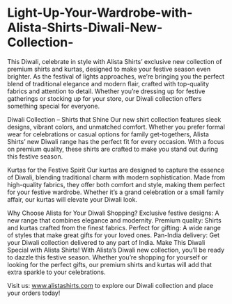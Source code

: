 # Light-Up-Your-Wardrobe-with-Alista-Shirts-Diwali-New-Collection-
This Diwali, celebrate in style with Alista Shirts’ exclusive new collection of premium shirts and kurtas, designed to make your festive season even brighter. As the festival of lights approaches, we’re bringing you the perfect blend of traditional elegance and modern flair, crafted with top-quality fabrics and attention to detail. Whether you’re dressing up for festive gatherings or stocking up for your store, our Diwali collection offers something special for everyone.

Diwali Collection – Shirts that Shine
Our new shirt collection features sleek designs, vibrant colors, and unmatched comfort. Whether you prefer formal wear for celebrations or casual options for family get-togethers, Alista Shirts’ new Diwali range has the perfect fit for every occasion. With a focus on premium quality, these shirts are crafted to make you stand out during this festive season.

Kurtas for the Festive Spirit
Our kurtas are designed to capture the essence of Diwali, blending traditional charm with modern sophistication. Made from high-quality fabrics, they offer both comfort and style, making them perfect for your festive wardrobe. Whether it’s a grand celebration or a small family affair, our kurtas will elevate your Diwali look.

Why Choose Alista for Your Diwali Shopping?
Exclusive festive designs: A new range that combines elegance and modernity.
Premium quality: Shirts and kurtas crafted from the finest fabrics.
Perfect for gifting: A wide range of styles that make great gifts for your loved ones.
Pan-India delivery: Get your Diwali collection delivered to any part of India.
Make This Diwali Special with Alista Shirts!
With Alista’s Diwali new collection, you’ll be ready to dazzle this festive season. Whether you’re shopping for yourself or looking for the perfect gifts, our premium shirts and kurtas will add that extra sparkle to your celebrations.

Visit us: www.alistashirts.com to explore our Diwali collection and place your orders today!
